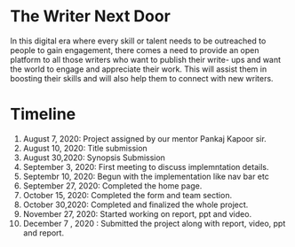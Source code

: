 # The Writer Next Door
In this digital era where every skill or talent needs to be outreached to people to gain engagement, there comes a need to provide an open platform to all those writers who want to publish their write- ups and want the world to engage and appreciate their work. This will assist them in boosting their skills and will also help them to connect with new writers. 
# Timeline
1. August 7, 2020: Project assigned by our mentor Pankaj Kapoor sir.
2. August 10, 2020: Title submission
3. August 30,2020: Synopsis Submission
4. September 3, 2020: First meeting to discuss implemntation details.
5. Septembr 10, 2020: Begun with the implementation like nav bar etc
6. September 27, 2020: Completed the home page.
7. October 15, 2020: Completed the form and team section.
8. October 30,2020: Completed and finalized the whole project.
9. November 27, 2020: Started working on report, ppt and video.
10. December 7 , 2020 : Submitted the project along with report, video, ppt and report.
